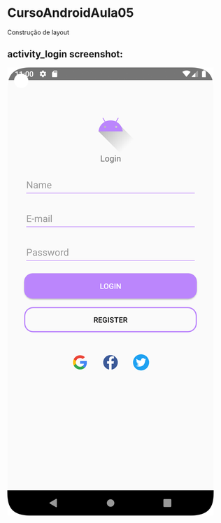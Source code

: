 ﻿# CursoAndroidAula05
 Construção de layout

## activity_login screenshot:
   ![](app/screenshots/Screenshot_activity_login.png)